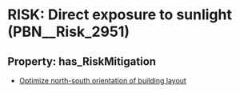 # RISK: __Direct exposure to sunlight__ (PBN__Risk_2951)

## Property: has_RiskMitigation

* [Optimize north-south orientation of building layout](PBN__Mitigation_1153)

